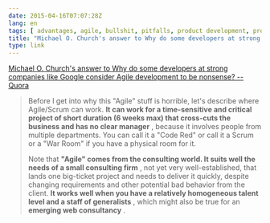 ```yaml
---
date: 2015-04-16T07:07:28Z
lang: en
tags: [ advantages, agile, bullshit, pitfalls, product development, pros and cons, scrum, services, software development ]
title: "Michael O. Church's answer to Why do some developers at strong companies like Google consider Agile development to be nonsense? -- Quora"
type: link
---
```


[Michael O. Church's answer to Why do some developers at strong
companies like Google consider Agile development to be nonsense? --
Quora](http://www.quora.com/Why-do-some-developers-at-strong-companies-like-Google-consider-Agile-development-to-be-nonsense)

> Before I get into why this "Agile" stuff is horrible, let's describe
> where Agile/Scrum can work. **It can work for a time-sensitive and
> critical project of short duration (6 weeks max) that cross-cuts the
> business and has no clear manager** , because it involves people from
> multiple departments. You can call it a "Code Red" or call it a Scrum
> or a "War Room" if you have a physical room for it.
>
> Note that **"Agile" comes from the consulting world. It suits well the
> needs of a small consulting firm** , not yet very well-established,
> that lands one big-ticket project and needs to deliver it quickly,
> despite changing requirements and other potential bad behavior from
> the client. **It works well when you have a relatively homogeneous
> talent level and a staff of generalists** , which might also be true
> for an **emerging web consultancy** .

